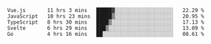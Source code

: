 <!--START_SECTION:waka-->
```text
Vue.js       11 hrs 3 mins   █████▓░░░░░░░░░░░░░░░░░░░   22.29 % 
JavaScript   10 hrs 23 mins  █████▒░░░░░░░░░░░░░░░░░░░   20.95 % 
TypeScript   8 hrs 30 mins   ████▒░░░░░░░░░░░░░░░░░░░░   17.13 % 
Svelte       6 hrs 29 mins   ███▒░░░░░░░░░░░░░░░░░░░░░   13.09 % 
Go           4 hrs 16 mins   ██░░░░░░░░░░░░░░░░░░░░░░░   08.61 % 
```
<!--END_SECTION:waka-->
